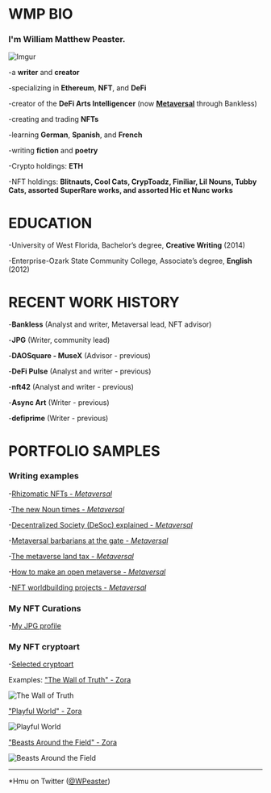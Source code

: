 # <b>WMP BIO</b>

### I'm <b>William Matthew Peaster.</b>

![Imgur](https://i.imgur.com/COmcG3F.jpg)

-a <b>writer</b> and <b>creator</b>

-specializing in <b>Ethereum</b>, <b>NFT</b>, and <b>DeFi</b>

-creator of the <b>DeFi Arts Intelligencer</b> (now <b>[Metaversal](https://metaversal.banklesshq.com/)</b> through Bankless)

-creating and trading <b>NFTs</b>

-learning <b>German</b>, <b>Spanish</b>, and <b>French</b>

-writing <b>fiction</b> and <b>poetry</b>

-Crypto holdings: <b>ETH</b>

-NFT holdings: <b>Blitnauts, Cool Cats, CrypToadz, Finiliar, Lil Nouns, Tubby Cats, assorted SuperRare works, and assorted Hic et Nunc works</b>

# <b>EDUCATION</b> 

-University of West Florida, Bachelor’s degree, <b>Creative Writing</b> (2014)

-Enterprise-Ozark State Community College, Associate’s degree, <b>English</b> (2012)

# <b>RECENT WORK HISTORY</b> 

-<b>Bankless</b> (Analyst and writer, Metaversal lead, NFT advisor)
  
-<b>JPG</b> (Writer, community lead)

-<b>DAOSquare - MuseX</b> (Advisor - previous)

-<b>DeFi Pulse</b> (Analyst and writer - previous)

-<b>nft42</b> (Analyst and writer - previous)
  
-<b>Async Art</b> (Writer - previous)

-<b>defiprime</b> (Writer - previous)

# <b>PORTFOLIO SAMPLES</b>

### Writing examples  
  
-[Rhizomatic NFTs - *Metaversal*](https://metaversal.banklesshq.com/p/rhizomatic-nfts-)
  
-[The new Noun times - *Metaversal*](https://metaversal.banklesshq.com/p/the-new-noun-times-?s=w)
  
-[Decentralized Society (DeSoc) explained - *Metaversal*](https://metaversal.banklesshq.com/p/decentralized-society-desoc-explained?s=w)
  
-[Metaversal barbarians at the gate - *Metaversal*](https://metaversal.banklesshq.com/p/metaversal-barbarians-at-the-gate?s=w)
  
-[The metaverse land tax - *Metaversal*](https://metaversal.banklesshq.com/p/the-metaverse-land-tax?s=w)
  
-[How to make an open metaverse - *Metaversal*](https://metaversal.banklesshq.com/p/how-to-make-an-open-metaverse?s=w)
  
-[NFT worldbuilding projects - *Metaversal*](https://metaversal.banklesshq.com/p/nft-worldbuilding-projects?s=w)
  
### My NFT Curations
  
-[My JPG profile](https://jpg.space/William%20M.%20Peaster)
  
### My NFT cryptoart
  
-[Selected cryptoart](https://jpg.space/William%20M.%20Peaster/exhibition/Selected-NFTs-of-WMP)
  
 Examples: ["The Wall of Truth" - Zora](https://zora.co/wmpeaster/2488)

![The Wall of Truth](https://zora.imgix.net/bafybeidl6zt3ppdryededjkjl4wmcrpr5zdkomrdwe472hhgd7zb73yufu?fit=clip&fm=webp&q=100&w=2160)
  
["Playful World" - Zora](https://zora.co/wmpeaster/3954)
  
![Playful World](https://zora.imgix.net/bafybeickktuw7hlsckmggm4q536wi7qpzkmlebltj3ysvnpzpyzu4k4s4y?fit=clip&fm=webp&q=100&w=2160)

["Beasts Around the Field" - Zora](https://zora.co/wmpeaster/4121)
  
![Beasts Around the Field](https://zora.imgix.net/bafybeibogq6jatt7l2vd36n7jwctm7zhxmvx6gfla5vl3tl357ocmztmoy?fit=clip&fm=webp&q=100&w=2160)

***

*Hmu on Twitter ([@WPeaster](https://twitter.com/WPeaster))
